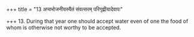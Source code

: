 +++
title = "13 अप्यभोजनीयस्यैतं संवत्सरम् परिगृह्णीयादेवापः"

+++
13. During that year one should accept water even of one the food of whom is otherwise not worthy to be accepted. 
